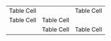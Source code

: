 |            |            |            |
| ---------- | ---------- | ---------- |
| Table Cell |            | Table Cell |
| Table Cell | Table Cell |            |
|            | Table Cell | Table Cell |
